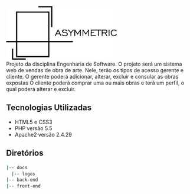 <img src="docs/logos/logopng.png" width="300">
<br>
Projeto da disciplina Engenharia de Software.
O projeto será um sistema web de vendas de obra de arte. 
Nele, terão os tipos de acesso gerente e cliente.
O gerente poderá adicionar, alterar, excluir e consular as obras expostas
O cliente poderá comprar uma ou mais obras e terá um perfil, o qual poderá alterar e excluir.


## Tecnologias Utilizadas
- HTML5 e CSS3
- PHP versão 5.5
- Apache2 versão 2.4.29

## Diretórios
```sh
|-- docs
  |-- logos
|-- back-end
|-- front-end
```
